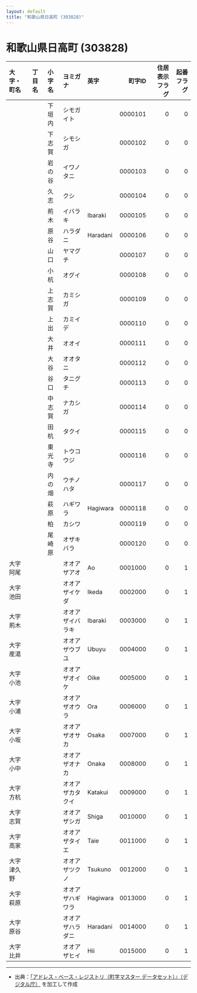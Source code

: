 ```yaml
---
layout: default
title: "和歌山県日高町 (303828)"
---
```


# 和歌山県日高町 (303828)

| 大字・町名 | 丁目名 | 小字名 | ヨミガナ | 英字 | 町字ID | 住居表示フラグ | 起番フラグ |
|:--------|:------|:------|:-----------------|:---------------------|--------:|----------:|--------:|
|  |  | 下垣内 | シモガイト |  | 0000101 | 0 | 0 |
|  |  | 下志賀 | シモシガ |  | 0000102 | 0 | 0 |
|  |  | 岩の谷 | イワノタニ |  | 0000103 | 0 | 0 |
|  |  | 久志 | クシ |  | 0000104 | 0 | 0 |
|  |  | 荊木 | イバラキ | Ibaraki | 0000105 | 0 | 0 |
|  |  | 原谷 | ハラダニ | Haradani | 0000106 | 0 | 0 |
|  |  | 山口 | ヤマグチ |  | 0000107 | 0 | 0 |
|  |  | 小杭 | オグイ |  | 0000108 | 0 | 0 |
|  |  | 上志賀 | カミシガ |  | 0000109 | 0 | 0 |
|  |  | 上出 | カミイデ |  | 0000110 | 0 | 0 |
|  |  | 大井 | オオイ |  | 0000111 | 0 | 0 |
|  |  | 大谷 | オオタニ |  | 0000112 | 0 | 0 |
|  |  | 谷口 | タニグチ |  | 0000113 | 0 | 0 |
|  |  | 中志賀 | ナカシガ |  | 0000114 | 0 | 0 |
|  |  | 田杭 | タクイ |  | 0000115 | 0 | 0 |
|  |  | 東光寺 | トウコウジ |  | 0000116 | 0 | 0 |
|  |  | 内の畑 | ウチノハタ |  | 0000117 | 0 | 0 |
|  |  | 萩原 | ハギワラ | Hagiwara | 0000118 | 0 | 0 |
|  |  | 柏 | カシワ |  | 0000119 | 0 | 0 |
|  |  | 尾崎原 | オザキバラ |  | 0000120 | 0 | 0 |
| 大字阿尾 |  |  | オオアザアオ | Ao | 0001000 | 0 | 1 |
| 大字池田 |  |  | オオアザイケダ | Ikeda | 0002000 | 0 | 1 |
| 大字荊木 |  |  | オオアザイバラキ | Ibaraki | 0003000 | 0 | 1 |
| 大字産湯 |  |  | オオアザウブユ | Ubuyu | 0004000 | 0 | 1 |
| 大字小池 |  |  | オオアザオイケ | Oike | 0005000 | 0 | 1 |
| 大字小浦 |  |  | オオアザオウラ | Ora | 0006000 | 0 | 1 |
| 大字小坂 |  |  | オオアザオサカ | Osaka | 0007000 | 0 | 1 |
| 大字小中 |  |  | オオアザオナカ | Onaka | 0008000 | 0 | 1 |
| 大字方杭 |  |  | オオアザカタクイ | Katakui | 0009000 | 0 | 1 |
| 大字志賀 |  |  | オオアザシガ | Shiga | 0010000 | 0 | 1 |
| 大字高家 |  |  | オオアザタイエ | Taie | 0011000 | 0 | 1 |
| 大字津久野 |  |  | オオアザツクノ | Tsukuno | 0012000 | 0 | 1 |
| 大字萩原 |  |  | オオアザハギワラ | Hagiwara | 0013000 | 0 | 1 |
| 大字原谷 |  |  | オオアザハラダニ | Haradani | 0014000 | 0 | 1 |
| 大字比井 |  |  | オオアザヒイ | Hii | 0015000 | 0 | 1 |

---

- 出典：[「アドレス・ベース・レジストリ（町字マスター データセット）』（デジタル庁）](https://www.digital.go.jp/policies/base_registry_address/) を加工して作成